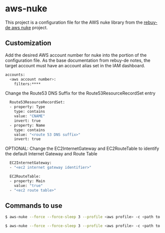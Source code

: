 # aws-nuke

This project is a configuration file for the AWS nuke library from the [rebuy-de aws nuke](https://github.com/rebuy-de/aws-nuke) project.

## Customization

Add the desired AWS account number for nuke into the portion of the configuration file. As the base documentation from rebuy-de notes, the target account must have an account alias set in the IAM dashboard.

```bash
accounts:
  <aws account number>:
    filters:****
```

Change the Route53 DNS Suffix for the Route53ResourceRecordSet entry

```bash
  Route53ResourceRecordSet:
  - property: Type
    type: contains
    value: "CNAME"
    invert: true
  - property: Name
    type: contains
    value: "<route 53 DNS suffix>"
    invert: true
```

OPTIONAL: Change the EC2InternetGateway and EC2RouteTable to identify the default Internet Gateway and Route Table 

```bash
  EC2InternetGateway:
  - "<ec2 internet gateway identifier>"
```

```bash
  EC2RouteTable:
  - property: Main
    value: "true"
  - "<ec2 route table>"
```

## Commands to use

```bash
$ aws-nuke --force --force-sleep 3 --profile <aws profile> -c <path to configuration file>
```

```bash
$ aws-nuke --force --force-sleep 3 --profile <aws profile> -c <path to configuration files> --no-dry-run
```


